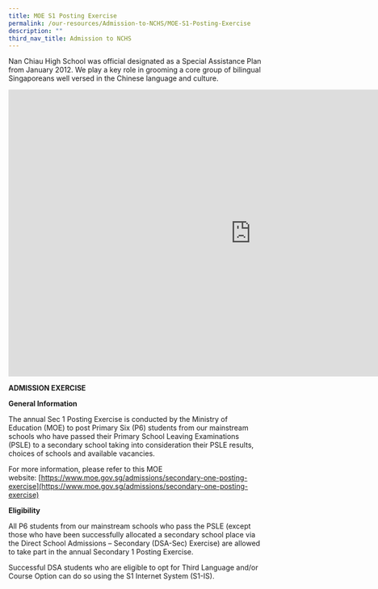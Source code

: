 ```yaml
---
title: MOE S1 Posting Exercise
permalink: /our-resources/Admission-to-NCHS/MOE-S1-Posting-Exercise
description: ""
third_nav_title: Admission to NCHS
---
```

Nan Chiau High School was official designated as a Special Assistance Plan from January 2012. We play a key role in grooming a core group of bilingual Singaporeans well versed in the Chinese language and culture.

<iframe src="https://docs.google.com/presentation/d/e/2PACX-1vTFXQWLYQBDkuOYC9KOfShb9v6IobQNtDO_fwO8SolcIs7eiih2hJABg5iPr7BULnzyWFAuS_R8VTqR/embed?start=false&amp;loop=false&amp;delayms=3000" frameborder="0" width="960" height="569" allowfullscreen="true"></iframe>

**ADMISSION EXERCISE**

**General Information**

The annual Sec 1 Posting Exercise is conducted by the Ministry of Education (MOE) to post Primary Six (P6) students from our mainstream schools who have passed their Primary School Leaving Examinations (PSLE) to a secondary school taking into consideration their PSLE results, choices of schools and available vacancies.

  

For more information, please refer to this MOE website: [https://www.moe.gov.sg/admissions/secondary-one-posting-exercise](https://www.moe.gov.sg/admissions/secondary-one-posting-exercise)

**Eligibility**

All P6 students from our mainstream schools who pass the PSLE (except those who have been successfully allocated a secondary school place via the Direct School Admissions – Secondary (DSA-Sec) Exercise) are allowed to take part in the annual Secondary 1 Posting Exercise.

  

Successful DSA students who are eligible to opt for Third Language and/or Course Option can do so using the S1 Internet System (S1-IS).